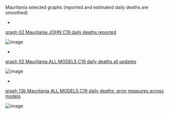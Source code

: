 Mauritania selected graphs (reported and estimated daily deaths are smoothed) 

*

[graph 02 Mauritania JOHN C19 daily deaths reported](https://github.com/pourmalek/CovidLongitudinal/blob/main/output/countries/Mauritania/graph%2002%20Mauritania%20JOHN%20C19%20daily%20deaths%20reported.pdf)

![image](https://github.com/pourmalek/CovidLongitudinal/assets/30849720/4eb2e635-04da-4813-ba24-14e579798dd2)

*

[graph 02 Mauritania ALL MODELS C19 daily deaths all updates](https://github.com/pourmalek/CovidLongitudinal/blob/main/output/countries/Mauritania/graph%2002%20Mauritania%20ALL%20MODELS%20C19%20daily%20deaths%20all%20updates.pdf)

![image](https://github.com/pourmalek/CovidLongitudinal/assets/30849720/b2defbdc-f8e8-4f3e-93aa-cbe12c48b8ec)

*

[graph 13b Mauritania ALL MODELS C19 daily deaths, error measures across models](https://github.com/pourmalek/CovidLongitudinal/blob/main/output/countries/Mauritania/graph%2013b%20Mauritania%20ALL%20MODELS%20C19%20daily%20deaths%2C%20error%20measures%20across%20models.pdf)

![image](https://github.com/pourmalek/CovidLongitudinal/assets/30849720/ccd4c98e-c57c-43a4-af05-7afb31c77fca)
